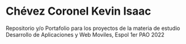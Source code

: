 # Chévez Coronel Kevin Isaac
Repositorio y/o Portafolio para los proyectos de la materia de estudio Desarrollo de Aplicaciones y Web Moviles, Espol 1er PAO 2022
